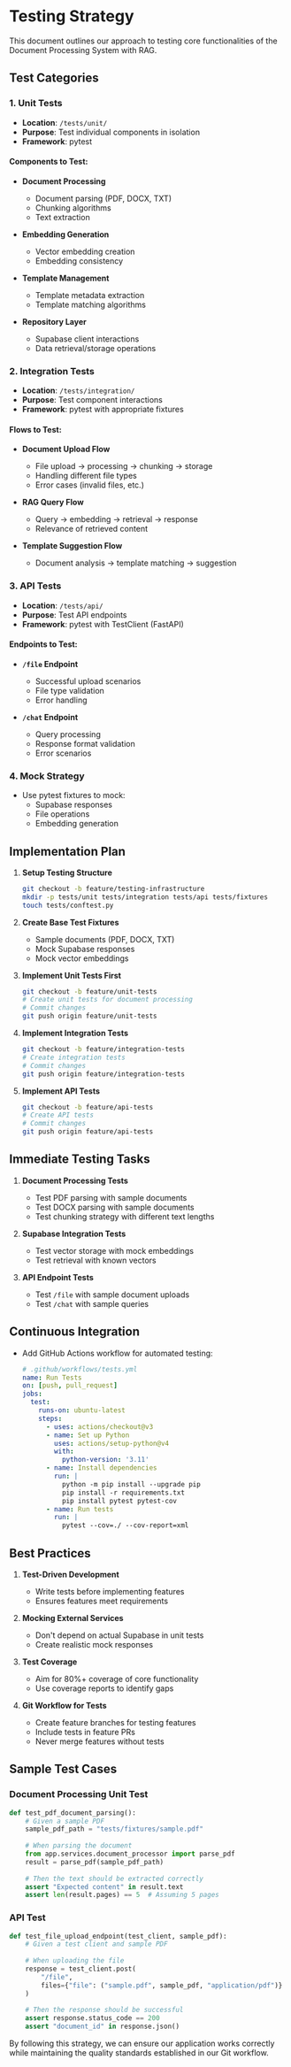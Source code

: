 # Testing Strategy

This document outlines our approach to testing core functionalities of the Document Processing System with RAG.

## Test Categories

### 1. Unit Tests

- **Location**: `/tests/unit/`
- **Purpose**: Test individual components in isolation
- **Framework**: pytest

#### Components to Test:

- **Document Processing**
  - Document parsing (PDF, DOCX, TXT)
  - Chunking algorithms
  - Text extraction

- **Embedding Generation**
  - Vector embedding creation
  - Embedding consistency

- **Template Management**
  - Template metadata extraction
  - Template matching algorithms

- **Repository Layer**
  - Supabase client interactions
  - Data retrieval/storage operations

### 2. Integration Tests

- **Location**: `/tests/integration/`
- **Purpose**: Test component interactions
- **Framework**: pytest with appropriate fixtures

#### Flows to Test:

- **Document Upload Flow**
  - File upload → processing → chunking → storage
  - Handling different file types
  - Error cases (invalid files, etc.)

- **RAG Query Flow**
  - Query → embedding → retrieval → response
  - Relevance of retrieved content

- **Template Suggestion Flow**
  - Document analysis → template matching → suggestion

### 3. API Tests

- **Location**: `/tests/api/`
- **Purpose**: Test API endpoints
- **Framework**: pytest with TestClient (FastAPI)

#### Endpoints to Test:

- **`/file` Endpoint**
  - Successful upload scenarios
  - File type validation
  - Error handling

- **`/chat` Endpoint**
  - Query processing
  - Response format validation
  - Error scenarios

### 4. Mock Strategy

- Use pytest fixtures to mock:
  - Supabase responses
  - File operations
  - Embedding generation

## Implementation Plan

1. **Setup Testing Structure**
   ```bash
   git checkout -b feature/testing-infrastructure
   mkdir -p tests/unit tests/integration tests/api tests/fixtures
   touch tests/conftest.py
   ```

2. **Create Base Test Fixtures**
   - Sample documents (PDF, DOCX, TXT)
   - Mock Supabase responses
   - Mock vector embeddings

3. **Implement Unit Tests First**
   ```bash
   git checkout -b feature/unit-tests
   # Create unit tests for document processing
   # Commit changes
   git push origin feature/unit-tests
   ```

4. **Implement Integration Tests**
   ```bash
   git checkout -b feature/integration-tests
   # Create integration tests
   # Commit changes
   git push origin feature/integration-tests
   ```

5. **Implement API Tests**
   ```bash
   git checkout -b feature/api-tests
   # Create API tests 
   # Commit changes
   git push origin feature/api-tests
   ```

## Immediate Testing Tasks

1. **Document Processing Tests**
   - Test PDF parsing with sample documents
   - Test DOCX parsing with sample documents
   - Test chunking strategy with different text lengths

2. **Supabase Integration Tests**
   - Test vector storage with mock embeddings
   - Test retrieval with known vectors

3. **API Endpoint Tests**
   - Test `/file` with sample document uploads
   - Test `/chat` with sample queries

## Continuous Integration

- Add GitHub Actions workflow for automated testing:
  ```yaml
  # .github/workflows/tests.yml
  name: Run Tests
  on: [push, pull_request]
  jobs:
    test:
      runs-on: ubuntu-latest
      steps:
        - uses: actions/checkout@v3
        - name: Set up Python
          uses: actions/setup-python@v4
          with:
            python-version: '3.11'
        - name: Install dependencies
          run: |
            python -m pip install --upgrade pip
            pip install -r requirements.txt
            pip install pytest pytest-cov
        - name: Run tests
          run: |
            pytest --cov=./ --cov-report=xml
  ```

## Best Practices

1. **Test-Driven Development**
   - Write tests before implementing features
   - Ensures features meet requirements

2. **Mocking External Services**
   - Don't depend on actual Supabase in unit tests
   - Create realistic mock responses

3. **Test Coverage**
   - Aim for 80%+ coverage of core functionality
   - Use coverage reports to identify gaps

4. **Git Workflow for Tests**
   - Create feature branches for testing features
   - Include tests in feature PRs
   - Never merge features without tests

## Sample Test Cases

### Document Processing Unit Test

```python
def test_pdf_document_parsing():
    # Given a sample PDF
    sample_pdf_path = "tests/fixtures/sample.pdf"
    
    # When parsing the document
    from app.services.document_processor import parse_pdf
    result = parse_pdf(sample_pdf_path)
    
    # Then the text should be extracted correctly
    assert "Expected content" in result.text
    assert len(result.pages) == 5  # Assuming 5 pages
```

### API Test

```python
def test_file_upload_endpoint(test_client, sample_pdf):
    # Given a test client and sample PDF
    
    # When uploading the file
    response = test_client.post(
        "/file",
        files={"file": ("sample.pdf", sample_pdf, "application/pdf")}
    )
    
    # Then the response should be successful
    assert response.status_code == 200
    assert "document_id" in response.json()
```

By following this strategy, we can ensure our application works correctly while maintaining the quality standards established in our Git workflow. 